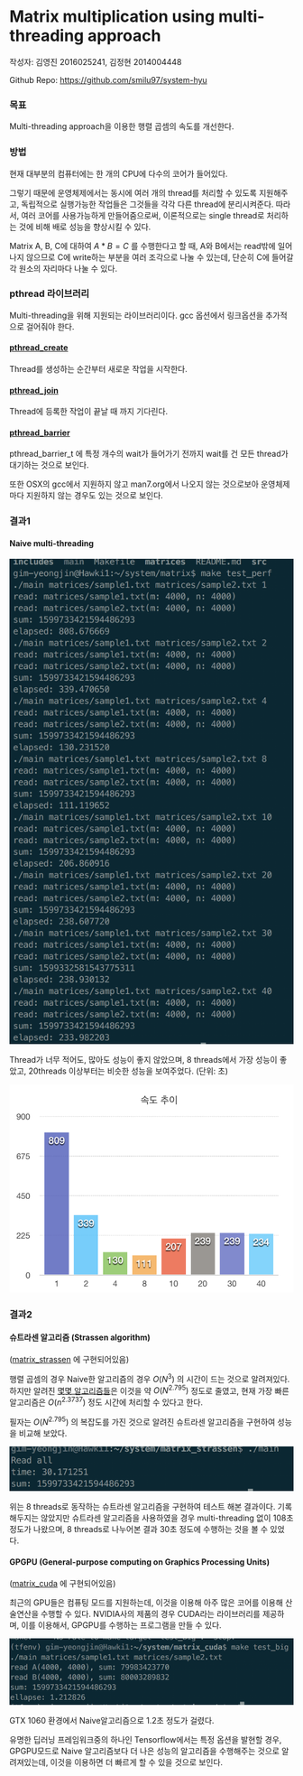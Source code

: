 # Matrix multiplication using multi-threading approach

작성자: 김영진 2016025241, 김정현 2014004448

Github Repo: https://github.com/smilu97/system-hyu

### 목표

Multi-threading approach을 이용한 행렬 곱셈의 속도를 개선한다.

### 방법

현재 대부분의 컴퓨터에는 한 개의 CPU에 다수의 코어가 들어있다.

그렇기 때문에 운영체제에서는 동시에 여러 개의 thread를 처리할 수 있도록 지원해주고, 독립적으로 실행가능한 작업들은 그것들을 각각 다른 thread에 분리시켜준다. 따라서, 여러 코어를 사용가능하게 만들어줌으로써, 이론적으로는 single thread로 처리하는 것에 비해 배로 성능을 향상시킬 수 있다.

Matrix A, B, C에 대하여 $`A*B=C`$ 를 수행한다고 할 때, A와 B에서는 read밖에 일어나지 않으므로 C에 write하는 부분을 여러 조각으로 나눌 수 있는데, 단순히 C에 들어갈 각 원소의 자리마다 나눌 수 있다.

### pthread 라이브러리

Multi-threading을 위해 지원되는 라이브러리이다. gcc 옵션에서 링크옵션을 추가적으로 걸어줘야 한다.

#### [pthread_create](http://man7.org/linux/man-pages/man3/pthread_create.3.html)

Thread를 생성하는 순간부터 새로운 작업을 시작한다.

#### [pthread_join](http://man7.org/linux/man-pages/man3/pthread_join.3.html)

Thread에 등록한 작업이 끝날 때 까지 기다린다.

#### [pthread_barrier](https://www.gnu.org/software/gnuastro/manual/html_node/Implementation-of-pthread_005fbarrier.html)

pthread_barrier_t 에 특정 개수의 wait가 들어가기 전까지 wait를 건 모든 thread가 대기하는 것으로 보인다.

또한 OSX의 gcc에서 지원하지 않고 man7.org에서 나오지 않는 것으로보아 운영체제마다 지원하지 않는 경우도 있는 것으로 보인다.

### 결과1

#### Naive multi-threading

![naive](../static/screenshot.png) 

Thread가 너무 적어도, 많아도 성능이 좋지 않았으며, 8 threads에서 가장 성능이 좋았고, 20threads 이상부터는 비슷한 성능을 보여주었다. (단위: 초)

![chart](../static/chart.png)

### 결과2

#### 슈트라센 알고리즘 (Strassen algorithm)

([matrix_strassen](../../matrix_strassen) 에 구현되어있음)

행렬 곱셈의 경우 Naive한 알고리즘의 경우 $`O(N^3)`$ 의 시간이 드는 것으로 알려져있다. 하지만 알려진 [몇몇 알고리즘들](https://ko.wikipedia.org/wiki/슈트라센_알고리즘)은 이것을 약 $`O(N^{2.795})`$ 정도로 줄였고, 현재 가장 빠른 알고리즘은 $`O(n^{2.3737})`$ 정도 시간에 처리할 수 있다고 한다.

필자는 $`O(N^{2.795})`$ 의 복잡도를 가진 것으로 알려진 슈트라센 알고리즘을 구현하여 성능을 비교해 보았다. 

![strassen](../static/strassen.png)

위는 8 threads로 동작하는 슈트라센 알고리즘을 구현하여 테스트 해본 결과이다. 기록해두지는 않았지만 슈트라센 알고리즘을 사용하였을 경우 multi-threading 없이 108초 정도가 나왔으며, 8 threads로 나누어본 결과 30초 정도에 수행하는 것을 볼 수 있었다.

#### GPGPU (General-purpose computing on Graphics Processing Units)

([matrix_cuda](../../matrix_cuda) 에 구현되어있음)

최근의 GPU들은 컴퓨팅 모드를 지원하는데, 이것을 이용해 아주 많은 코어를 이용해 산술연산을 수행할 수 있다. NVIDIA사의 제품의 경우 CUDA라는 라이브러리를 제공하며, 이를 이용해서, GPGPU를 수행하는 프로그램을 만들 수 있다.

![cuda_gpgpu](../static/cuda.png)

GTX 1060 환경에서 Naive알고리즘으로 1.2초 정도가 걸렸다.

유명한 딥러닝 프레임워크중의 하나인 Tensorflow에서는 특정 옵션을 발현할 경우, GPGPU모드로 Naive 알고리즘보다 더 나은 성능의 알고리즘을 수행해주는 것으로 알려져있는데, 이것을 이용하면 더 빠르게 할 수 있을 것으로 보인다.
